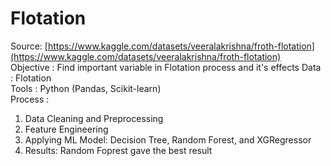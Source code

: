 # Flotation
Source: [https://www.kaggle.com/datasets/veeralakrishna/froth-flotation](https://www.kaggle.com/datasets/veeralakrishna/froth-flotation)  
Objective  : Find important variable in Flotation process and it's effects
Data       : Flotation  
Tools      : Python (Pandas, Scikit-learn)  
Process    :
1. Data Cleaning and Preprocessing
2. Feature Engineering
3. Applying ML Model: Decision Tree, Random Forest, and XGRegressor
4. Results: Random Foprest gave the best result

